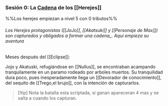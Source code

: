 

### Sesión 0: La [Cadena](Cadenas) de los [[Herejes]]
%%Los herejes empiezan a nivel 5 con 0 tributos%%
###### Los Herejes protagonistas ([[JoJo]], [[Akatsuki]] y [[Personaje de Max]]) son capturados y obligados a formar una cadena_. Aqui empieza su aventura 

Meses después del [[Eclipse]]:

Jojo y Akatuski, refugiándose en [[Nullus]], se encontraban acampando tranquilamente en un paramo rodeado por arboles muertos. Su tranquilidad dura poco, pues inesperadamente llega un [[Devorador de conocimiento]], del sequito de [[Trego,el brujo]], con la intención de capturarlos.

> [!tip] Nota
> la batalla esta scriptada, si ganan apareceran 4 mas y se salta a cuando los capturan.

